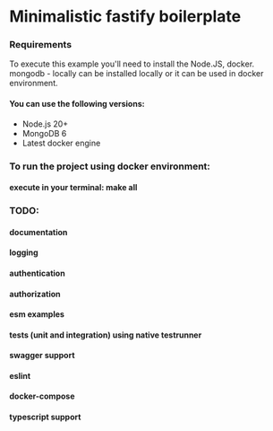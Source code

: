 # Minimalistic fastify boilerplate

### Requirements

To execute this example you'll need to install the Node.JS, docker. mongodb - locally can be installed locally or it can be used in docker environment.

#### You can use the following versions:

- Node.js 20+
- MongoDB 6
- Latest docker engine

### To run the project using docker environment:

#### execute in your terminal: make all

### TODO:

#### documentation

#### logging

#### authentication

#### authorization

#### esm examples

#### tests (unit and integration) using native testrunner

#### swagger support

#### eslint

#### docker-compose

#### typescript support
